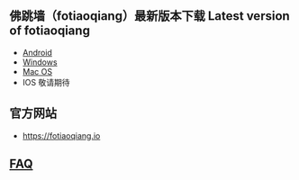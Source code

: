 
## 佛跳墙（fotiaoqiang）最新版本下载 Latest version of fotiaoqiang</a>
- <a href="https://github.com/getfotiaoqiang/download/releases/download/V2.6.2/fotiaoqiang-v2.6.2-1.apk"> Android </a>
- <a href="https://github.com/getfotiaoqiang/download/releases/download/V2.6.1/fotiaoqiang-2.6.1-1-Setup.exe"> Windows </a>
- <a href="https://github.com/getfotiaoqiang/download/releases/download/V2.6.1/v261-1_fotiaoqiang_darwin_amd64_install.dmg"> Mac OS </a>
- IOS 敬请期待

## 官方网站
- https://fotiaoqiang.io


## <a href="https://github.com/getfotiaoqiang/fotiaoqiang/wiki/FAQ">FAQ</a>
